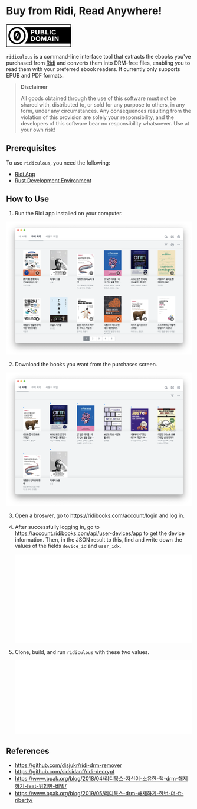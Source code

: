 # Buy from Ridi, Read Anywhere!

[![docs/creative_commons_zero.svg](docs/creative_commons_zero.svg)](https://creativecommons.org/public-domain/cc0/)

`ridiculous` is a command-line interface tool that extracts the ebooks you've purchased from [Ridi](https://ridi.com/) and converts them into DRM-free files, enabling you to read them with your preferred ebook readers. It currently only supports EPUB and PDF formats.

> **Disclaimer**
>
> All goods obtained through the use of this software must not be shared with, distributed to, or sold for any purpose to others, in any form, under any circumstances. Any consequences resulting from the violation of this provision are solely your responsibility, and the developers of this software bear no responsibility whatsoever. Use at your own risk!

## Prerequisites

To use `ridiculous`, you need the following:

* [Ridi App](https://ridibooks.com/support/app/download)
* [Rust Development Environment](https://rustup.rs/)

## How to Use

1. Run the Ridi app installed on your computer.

  ![docs/ridi_app_purchases.png](docs/ridi_app_purchases.png)

2. Download the books you want from the purchases screen.

  ![docs/ridi_app_downloads.png](docs/ridi_app_downloads.png)

3. Open a broswer, go to https://ridibooks.com/account/login and log in.

4. After successfully logging in, go to https://account.ridibooks.com/api/user-devices/app to get the device information. Then, in the JSON result to this, find and write down the values of the fields `device_id` and `user_idx`.

    ![docs/ridi_api_result.svg](docs/ridi_api_result.svg)

3. Clone, build, and run `ridiculous` with these two values.

    ![docs/ridiculous_commands.svg](docs/ridiculous_commands.svg)

## References

* https://github.com/disjukr/ridi-drm-remover
* https://github.com/sidsidanf/ridi-decrypt
* https://www.bpak.org/blog/2018/04/리디북스-자신이-소유한-책-drm-해제하기-feat-위험한-비밀/
* https://www.bpak.org/blog/2019/05/리디북스-drm-해제하기-한번-더-ft-riberty/
